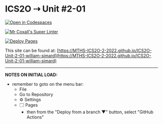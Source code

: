 # ICS2O ⇢ Unit #2-01

[![Open in Codespaces](https://classroom.github.com/assets/launch-codespace-f4981d0f882b2a3f0472912d15f9806d57e124e0fc890972558857b51b24a6f9.svg)](https://classroom.github.com/open-in-codespaces?assignment_repo_id=10394075)

[![Mr Coxall's Super Linter](https://github.com/MTHS-ICS2O-2-2022/ICS2O-Unit-2-01-william-simard/workflows/Mr%20Coxall's%20Super%20Linter/badge.svg)](https://github.com/MTHS-ICS2O-2-2022/ICS2O-Unit-2-01-william-simard/actions)

[![Deploy Pages](https://github.com/MTHS-ICS2O-2-2022/ICS2O-Unit-2-01-william-simard/workflows/Deploy%20Pages/badge.svg)](https://github.com/MTHS-ICS2O-2-2022/ICS2O-Unit-2-01-william-simard/actions)

This site can be found at: [https://MTHS-ICS2O-2-2022.github.io/ICS2O-Unit-2-01-william-simard](https://MTHS-ICS2O-2-2022.github.io/ICS2O-Unit-2-01-william-simard)

---

**NOTES ON INITIAL LOAD:**
- remember to goto on the menu bar:
  - File
  - Go to Repository
  - ⚙ Settings
  - 🗔 Pages
    - then from the "Deploy from a branch ▼" button, select "GitHub Actions"
